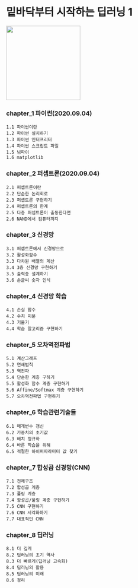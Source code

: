 # 밑바닥부터 시작하는 딥러닝 1

<div>
<img width="200" src=https://user-images.githubusercontent.com/67411105/94327796-40a0d880-ffe8-11ea-9590-5693745dd843.jpg> 
</div>
                                                                                                                          
### chapter_1 파이썬(2020.09.04)
    1.1 파이썬이란
    1.2 파이썬 설치하기
    1.3 파이썬 인터프리터
    1.4 파이썬 스크립트 파일
    1.5 넘파이
    1.6 matplotlib
### chapter_2 퍼셉트론(2020.09.04) 
    2.1 퍼셉트론이란
    2.2 단순한 논리회로
    2.3 퍼셉트론 구현하기
    2.4 퍼셉트론의 한계
    2.5 다층 퍼셉트론이 출동한다면
    2.6 NAND에서 컴퓨터까지
### chapter_3 신경망 
    3.1 퍼셉트론에서 신경망으로
    3.2 활성화함수
    3.3 다차원 배열의 계산
    3.4 3층 신경망 구현하기
    3.5 출력층 설계하기
    3.6 손글씨 숫자 인식
### chapter_4 신경망 학습
    4.1 손실 함수 
    4.2 수치 미분
    4.3 기울기
    4.4 학습 알고리즘 구현하기
### chapter_5 오차역전파법
    5.1 계산그래프
    5.2 연쇄법칙
    5.3 역전파
    5.4 단순한 계층 구하기 
    5.5 활성화 함수 계층 구현하기
    5.6 Affine/Softmax 계층 구현하기
    5.7 오차역전파법 구현하기 
### chapter_6 학습관련기술들
    6.1 매개변수 갱신
    6.2 가중치의 초기값
    6.3 배치 정규화
    6.4 바른 학습을 위해
    6.5 적절한 하이퍼파라미터 값 찾기
### chapter_7 합성곱 신경망(CNN)
    7.1 전체구조
    7.2 합성곱 계층
    7.3 풀링 계층
    7.4 함성곱/풀링 계층 구현하기
    7.5 CNN 구현하기
    7.6 CNN 시각화하기
    7.7 대표적인 CNN
 ### chapter_8 딥러닝
    8.1 더 깊게
    8.2 딥러닝의 초기 역사
    8.3 더 빠르게(딥러닝 고속화)
    8.4 딥러닝의 활용
    8.5 딥러닝의 미래 
    8.6 정리

    
